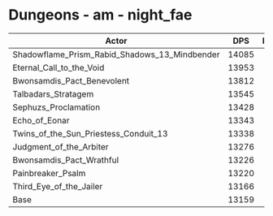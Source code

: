 # Dungeons - am - night_fae
| Actor | DPS | Increase |
|---|:---:|:---:|
|Shadowflame_Prism_Rabid_Shadows_13_Mindbender|14085|7.04%|
|Eternal_Call_to_the_Void|13953|6.03%|
|Bwonsamdis_Pact_Benevolent|13812|4.96%|
|Talbadars_Stratagem|13545|2.93%|
|Sephuzs_Proclamation|13428|2.04%|
|Echo_of_Eonar|13343|1.40%|
|Twins_of_the_Sun_Priestess_Conduit_13|13338|1.36%|
|Judgment_of_the_Arbiter|13276|0.89%|
|Bwonsamdis_Pact_Wrathful|13226|0.51%|
|Painbreaker_Psalm|13220|0.46%|
|Third_Eye_of_the_Jailer|13166|0.05%|
|Base|13159|0.00%|
